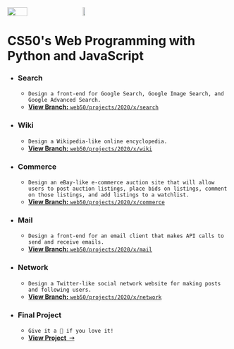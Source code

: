 <div style="display: flex;">
<img src="https://user-images.githubusercontent.com/61654812/224535005-9d4e755d-6291-47d9-a4dc-48f369f71958.png" width="30%">
  &nbsp;
  &nbsp;
  &nbsp;
<img src="https://user-images.githubusercontent.com/61654812/224535170-ba5a227d-5774-4fce-9fd0-ed87e8259482.png" width="10%">
</div>

# CS50's Web Programming with Python and JavaScript
- ### Search
  - `Design a front-end for Google Search, Google Image Search, and Google Advanced Search.`
  - [**View Branch:** `web50/projects/2020/x/search`](https://github.com/lithika-damnod/cs50web/tree/web50/projects/2020/x/search)
- ### Wiki
  - `Design a Wikipedia-like online encyclopedia.`
  - [**View Branch:** `web50/projects/2020/x/wiki`](https://github.com/lithika-damnod/cs50web/tree/web50/projects/2020/x/wiki)
- ### Commerce
  - `Design an eBay-like e-commerce auction site that will allow users to post auction listings, place bids on listings, comment on those listings, and add listings to a watchlist.`
  - [**View Branch:** `web50/projects/2020/x/commerce`](https://github.com/lithika-damnod/cs50web/tree/web50/projects/2020/x/commerce)
- ### Mail
  - `Design a front-end for an email client that makes API calls to send and receive emails.`
  - [**View Branch:** `web50/projects/2020/x/mail`](https://github.com/lithika-damnod/cs50web/tree/web50/projects/2020/x/mail)
- ### Network
  - `Design a Twitter-like social network website for making posts and following users.`
  - [**View Branch:** `web50/projects/2020/x/network`](https://github.com/lithika-damnod/cs50web/tree/web50/projects/2020/x/network)
- ### Final Project
  - `Give it a 🌟 if you love it!`
  - [**View Project &nbsp;⇾**](https://github.com/lithika-damnod/Russ)
